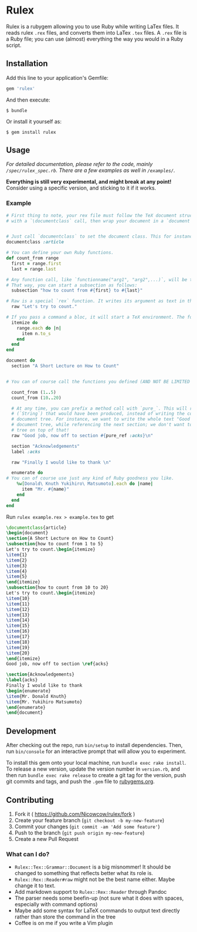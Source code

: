 # Rulex

Rulex is a rubygem allowing you to use Ruby while writing LaTex files. It reads rulex `.rex` files, and converts them into LaTex `.tex` files. A `.rex` file is a Ruby file; you can use (almost) everything the way you would in a Ruby script. 

## Installation

Add this line to your application's Gemfile:

```ruby
gem 'rulex'
```

And then execute:

    $ bundle

Or install it yourself as:

    $ gem install rulex

## Usage

*For detailed documentation, please refer to the code, mainly `/spec/rulex_spec.rb`. There are a few examples as well in `/examples/`.*

**Everything is still very experimental, and might break at any point!** Consider using a specific version, and sticking to it if it works.



### Example 

```ruby
# First thing to note, your rex file must follow the TeX document structure. You will start
# with a `\documentclass` call, then wrap your document in a `document` environment by calling `\begin{document}` and `\end{document}`. The only difference here is that most of this process is wrapped in Ruby.


# Just call `documentclass` to set the document class. This for instance will be translated to `\documentclass{article}`.
documentclass :article 

# You can define your own Ruby functions.
def count_from range
  first = range.first
  last = range.last

# Any function call, like `functionname("arg1", "arg2",...)`, will be translated to `\functionname{arg1}{arg2}{...}`. 
# That way, you can start a subsection as follows:
  subsection "how to count from #{first} to #{last}"

# Raw is a special `rex` function. It writes its argument as text in the rex tree (and subsequently in the TeX file) without parsing it. Note that the fact that it is not writing a `\raw` function is exceptional, because `raw` is a `rex` reserved function name. To use `raw` like you would use `subsection` call `tex_command :raw`.
  raw "Let's try to count."

# If you pass a command a bloc, it will start a TeX environment. The following `itemize do ... end` is equivalent to `\begin{itemize} ... \end{itemize}`.
  itemize do
    range.each do |n|
      item n.to_s
    end
  end
end

document do
  section "A Short Lecture on How to Count"


# You can of course call the functions you defined (AND NOT BE LIMITED TO 9 ******* ARGUMENTS)

  count_from (1..5)
  count_from (10..20)

  # At any time, you can prefix a method call with `pure_`. This will return the LaTeX text
  # (`String`) that would have been produced, instead of writing the command to the
  # document tree. For instance, we want to write the whole text "Good job, ... " to the
  # document tree, while referencing the next section; we don't want to write it to the 
  # tree on top of that!
  raw "Good job, now off to section #{pure_ref :acks}\n" 

  section "Acknowledgements"
  label :acks

  raw "Finally I would like to thank \n"

  enumerate do
# You can of course use just any kind of Ruby goodness you like.
    %w[Donald\ Knuth Yukihiro\ Matsumoto].each do |name|
      item "Mr. #{name}"
    end
  end
end
```

Run `rulex example.rex > example.tex` to get

```latex
\documentclass{article}
\begin{document}
\section{A Short Lecture on How to Count}
\subsection{how to count from 1 to 5}
Let's try to count.\begin{itemize}
\item{1}
\item{2}
\item{3}
\item{4}
\item{5}
\end{itemize}
\subsection{how to count from 10 to 20}
Let's try to count.\begin{itemize}
\item{10}
\item{11}
\item{12}
\item{13}
\item{14}
\item{15}
\item{16}
\item{17}
\item{18}
\item{19}
\item{20}
\end{itemize}
Good job, now off to section \ref{acks}

\section{Acknowledgements}
\label{acks}
Finally I would like to thank 
\begin{enumerate}
\item{Mr. Donald Knuth}
\item{Mr. Yukihiro Matsumoto}
\end{enumerate}
\end{document}
```

## Development

After checking out the repo, run `bin/setup` to install dependencies. Then, run `bin/console` for an interactive prompt that will allow you to experiment.

To install this gem onto your local machine, run `bundle exec rake install`. To release a new version, update the version number in `version.rb`, and then run `bundle exec rake release` to create a git tag for the version, push git commits and tags, and push the `.gem` file to [rubygems.org](https://rubygems.org).

## Contributing

1. Fork it ( https://github.com/Nicowcow/rulex/fork )
2. Create your feature branch (`git checkout -b my-new-feature`)
3. Commit your changes (`git commit -am 'Add some feature'`)
4. Push to the branch (`git push origin my-new-feature`)
5. Create a new Pull Request


### What can I do?

* `Rulex::Tex::Grammar::Document` is a big misnommer! It should be changed to something that reflects better what its role is.
* `Rulex::Rex::Reader#raw` might not be the best name either. Maybe change it to text.
* Add markdown support to `Rulex::Rex::Reader` through Pandoc
* The parser needs some beefin-up (not sure what it does with spaces, especially with command options)
* Maybe add some syntax for LaTeX commands to output text directly rather than store the command in the tree
* Coffee is on me if you write a Vim plugin
